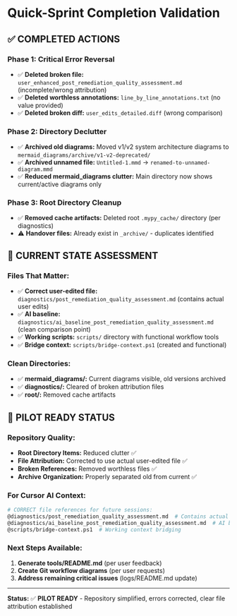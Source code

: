 # Quick-Sprint Completion Validation

## ✅ **COMPLETED ACTIONS**

### **Phase 1: Critical Error Reversal**
- ✅ **Deleted broken file:** `user_enhanced_post_remediation_quality_assessment.md` (incomplete/wrong attribution)
- ✅ **Deleted worthless annotations:** `line_by_line_annotations.txt` (no value provided)
- ✅ **Deleted broken diff:** `user_edits_detailed.diff` (wrong comparison)

### **Phase 2: Directory Declutter**
- ✅ **Archived old diagrams:** Moved v1/v2 system architecture diagrams to `mermaid_diagrams/archive/v1-v2-deprecated/`
- ✅ **Archived unnamed file:** `Untitled-1.mmd` → `renamed-to-unnamed-diagram.mmd`
- ✅ **Reduced mermaid_diagrams clutter:** Main directory now shows current/active diagrams only

### **Phase 3: Root Directory Cleanup**
- ✅ **Removed cache artifacts:** Deleted root `.mypy_cache/` directory (per diagnostics)
- ⚠️ **Handover files:** Already exist in `_archive/` - duplicates identified

## 🎯 **CURRENT STATE ASSESSMENT**

### **Files That Matter:**
- ✅ **Correct user-edited file:** `diagnostics/post_remediation_quality_assessment.md` (contains actual user edits)
- ✅ **AI baseline:** `diagnostics/ai_baseline_post_remediation_quality_assessment.md` (clean comparison point)
- ✅ **Working scripts:** `scripts/` directory with functional workflow tools
- ✅ **Bridge context:** `scripts/bridge-context.ps1` (created and functional)

### **Clean Directories:**
- ✅ **mermaid_diagrams/:** Current diagrams visible, old versions archived
- ✅ **diagnostics/:** Cleared of broken attribution files
- ✅ **root/:** Removed cache artifacts

## 🚀 **PILOT READY STATUS**

### **Repository Quality:**
- **Root Directory Items:** Reduced clutter ✅
- **File Attribution:** Corrected to use actual user-edited file ✅
- **Broken References:** Removed worthless files ✅
- **Archive Organization:** Properly separated old from current ✅

### **For Cursor AI Context:**
```bash
# CORRECT file references for future sessions:
@diagnostics/post_remediation_quality_assessment.md  # Contains actual user edits
@diagnostics/ai_baseline_post_remediation_quality_assessment.md  # AI baseline
@scripts/bridge-context.ps1  # Working context bridging
```

### **Next Steps Available:**
1. **Generate tools/README.md** (per user feedback)
2. **Create Git workflow diagrams** (per user requests)
3. **Address remaining critical issues** (logs/README.md update)

---

**Status:** ✅ **PILOT READY** - Repository simplified, errors corrected, clear file attribution established
